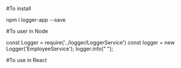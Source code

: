 #To install

npm i logger-app --save

#To user in Node

const Logger = require('../logger/LoggerService')
const logger = new Logger('EmployeeService');
logger.info(" ");

#To use in React
